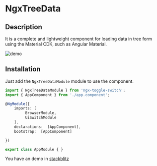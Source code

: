 
# NgxTreeData


## Description

It is a complete and lightweight component for loading data in tree form using the Material CDK, such as Angular Material.

![demo](https://i.ibb.co/FmwL4h2/ngx-tree-data.png)
  

## Installation

Just add the `NgxTreeDataModule` module to use the component.
``` typescript
import { NgxTreeDataModule } from 'ngx-toggle-switch';
import { AppComponent } from './app.component';

@NgModule({
	imports: [
		 BrowserModule,
		 UiSwitchModule
	],
	declarations:  [AppComponent],
	bootstrap:  [AppComponent]

})

export class AppModule { }
```

You have an demo in [stackblitz](https://stackblitz.com/edit/ngx-tree-data?file=src/app/tree-data/tree-data.component.ts)
